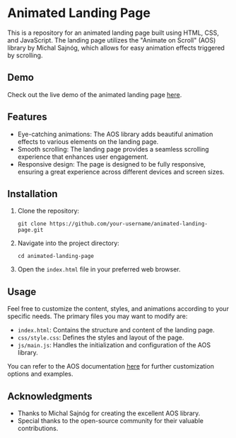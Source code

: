# Animated Landing Page

This is a repository for an animated landing page built using HTML, CSS, and JavaScript. The landing page utilizes the "Animate on Scroll" (AOS) library by Michal Sajnóg, which allows for easy animation effects triggered by scrolling.

## Demo

Check out the live demo of the animated landing page [here](https://vishalkr17.github.io/animated_LandingPage/).

## Features

- Eye-catching animations: The AOS library adds beautiful animation effects to various elements on the landing page.
- Smooth scrolling: The landing page provides a seamless scrolling experience that enhances user engagement.
- Responsive design: The page is designed to be fully responsive, ensuring a great experience across different devices and screen sizes.

## Installation

1. Clone the repository:

   ```
   git clone https://github.com/your-username/animated-landing-page.git
   ```

2. Navigate into the project directory:

   ```
   cd animated-landing-page
   ```

3. Open the `index.html` file in your preferred web browser.

## Usage

Feel free to customize the content, styles, and animations according to your specific needs. The primary files you may want to modify are:

- `index.html`: Contains the structure and content of the landing page.
- `css/style.css`: Defines the styles and layout of the page.
- `js/main.js`: Handles the initialization and configuration of the AOS library.

You can refer to the AOS documentation [here](https://michalsnik.github.io/aos/) for further customization options and examples.

## Acknowledgments

- Thanks to Michal Sajnóg for creating the excellent AOS library.
- Special thanks to the open-source community for their valuable contributions.
